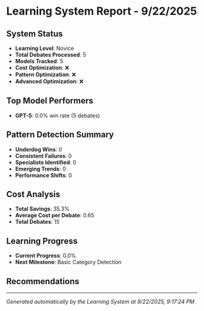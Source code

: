 # Learning System Report - 9/22/2025

## System Status
- **Learning Level**: Novice
- **Total Debates Processed**: 5
- **Models Tracked**: 5
- **Cost Optimization**: ❌
- **Pattern Optimization**: ❌
- **Advanced Optimization**: ❌

## Top Model Performers
- **GPT-5**: 0.0% win rate (5 debates)

## Pattern Detection Summary
- **Underdog Wins**: 0
- **Consistent Failures**: 0
- **Specialists Identified**: 0
- **Emerging Trends**: 0
- **Performance Shifts**: 0

## Cost Analysis
- **Total Savings**: 35.3%
- **Average Cost per Debate**: 0.65
- **Total Debates**: 15

## Learning Progress
- **Current Progress**: 0.0%
- **Next Milestone**: Basic Category Detection

## Recommendations


---
*Generated automatically by the Learning System at 9/22/2025, 9:17:24 PM*
